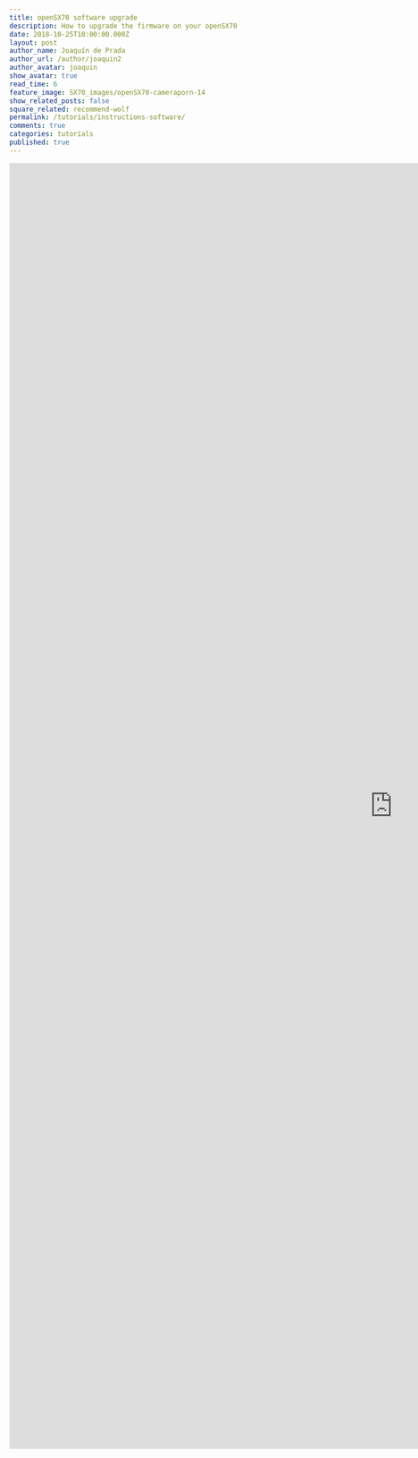 ```yaml
---
title: openSX70 software upgrade 	
description: How to upgrade the firmware on your openSX70
date: 2018-10-25T10:00:00.000Z
layout: post
author_name: Joaquín de Prada
author_url: /author/joaquin2
author_avatar: joaquin
show_avatar: true
read_time: 6
feature_image: SX70_images/openSX70-cameraporn-14	
show_related_posts: false
square_related: recommend-wolf
permalink: /tutorials/instructions-software/
comments: true
categories: tutorials
published: true
---
```

<iframe width="1372" height="2300" seamless frameborder="0" scrolling="no" src="https://docs.google.com/document/d/e/2PACX-1vSapDn6qrWQEdi6SvRuLw0PJt-VW-NdzU-rDpQ_-R3s-OSS9MuzhB-B0W-lruIV4phMH9UgAe4MuWZ5/pub?embedded=true"></iframe>